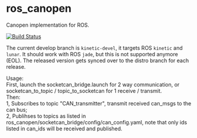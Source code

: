 ros_canopen
===========

Canopen implementation for ROS.

[![Build Status](https://travis-ci.org/ros-industrial/ros_canopen.svg?branch=kinetic-devel)](https://travis-ci.org/ros-industrial/ros_canopen)

The current develop branch is `kinetic-devel`, it targets ROS `kinetic` and `lunar`.
It should work with ROS `jade`, but this is not supported anymore (EOL).
The released version gets synced over to the distro branch for each release.

Usage:  
First, launch the socketcan_bridge.launch for 2 way communication, or socketcan_to_topic / topic_to_socketcan for 1 receive / transmit.  
Then:  
1, Subscribes to topic "CAN_transmitter", transmit received can_msgs to the can bus;  
2, Publihses to topics as listed in ros_canopen/socketcan_bridge/config/can_config.yaml, 
note that only ids listed in can_ids will be received and published.
